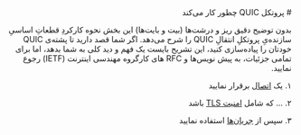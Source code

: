 <div dir="rtl">
# پروتکل QUIC چطور کار می‌کند

بدون توضیح دقیق ریز و درشت‌ها (بیت‌ و بایت‌ها) این بخش نحوه کارکردِ قطعاتِ اساسیِ سازنده‌یِ پروتکلِ انتقالِ QUIC را شرح می‌دهد. اگر شما قصد دارید تا پشته‌ی QUIC خودتان را پیاده‌سازی کنید، این تشریح‌ بایست یک فهم و دید کلی به شما بدهد، اما برای تمامی جزئیات، به پیش ‌نویس‌ها و RFC های کارگروه مهندسی اینترنت (IETF) رجوع نمایید.

۱. یک [اتصال](quic-connections.md) برقرار نمایید

۲. ... که شامل [امنیت TLS](quic-tls.md) باشد

۳. سپس از [جریان‌ها](quic-streams.md) استفاده نمایید
</div>
